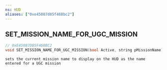 ```yaml
---
ns: HUD
aliases: ["0xe45087d85f468bc2"]
---
```

## SET_MISSION_NAME_FOR_UGC_MISSION

```c
// 0xE45087D85F468BC2
void SET_MISSION_NAME_FOR_UGC_MISSION(bool Active, string pMissionName);
```

```
sets the current mission name to display on the HUD as the name entered for a UGC mission
```
